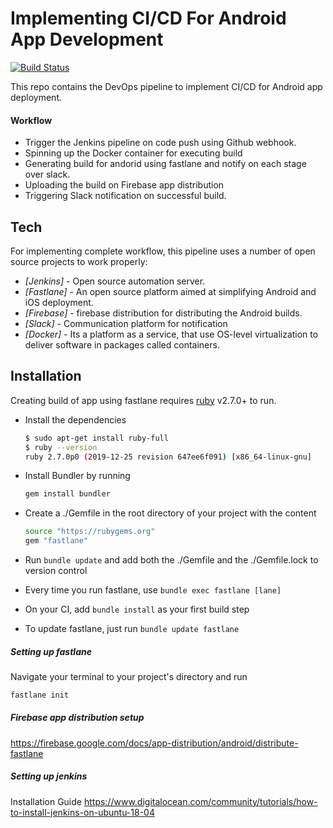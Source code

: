 # Implementing CI/CD For Android App Development

[![Build Status](https://travis-ci.org/joemccann/dillinger.svg?branch=master)](https://travis-ci.org/joemccann/dillinger)

This repo contains the DevOps pipeline to implement CI/CD for Android app deployment.

#### Workflow
- Trigger the Jenkins pipeline on code push using Github webhook.
- Spinning up the Docker container for executing build
- Generating build for andorid using fastlane and notify on each stage over slack.
- Uploading the build on Firebase app distribution
- Triggering Slack notification on successful build.

## Tech
For implementing complete workflow, this pipeline uses a number of open source projects to work properly:
- *[Jenkins]* - Open source automation server.
- *[Fastlane]* - An open source platform aimed at simplifying Android and iOS deployment.
- *[Firebase]* - firebase distribution for distributing the Android builds.
- *[Slack]* - Communication platform for notification
- *[Docker]* - Its a platform as a service, that use OS-level virtualization to deliver software in packages called containers.

## Installation
Creating build of app using fastlane requires [ruby](https://www.ruby-lang.org/en/documentation/installation/) v2.7.0+ to run.

- Install the dependencies

    ```sh
    $ sudo apt-get install ruby-full
    $ ruby --version
    ruby 2.7.0p0 (2019-12-25 revision 647ee6f091) [x86_64-linux-gnu]
    ```
- Install Bundler by running 
    ```sh 
    gem install bundler
    ```
- Create a ./Gemfile in the root directory of your project with the content
    ```sh
    source "https://rubygems.org"
    gem "fastlane"
    ```
- Run ```bundle update``` and add both the ./Gemfile and the ./Gemfile.lock to version control
- Every time you run fastlane, use ```bundle exec fastlane [lane]```
- On your CI, add ```bundle install``` as your first build step
- To update fastlane, just run ```bundle update fastlane```

##### Setting up fastlane
Navigate your terminal to your project's directory and run
```sh 
fastlane init
```

##### Firebase app distribution setup
https://firebase.google.com/docs/app-distribution/android/distribute-fastlane

##### Setting up jenkins
Installation Guide
https://www.digitalocean.com/community/tutorials/how-to-install-jenkins-on-ubuntu-18-04
